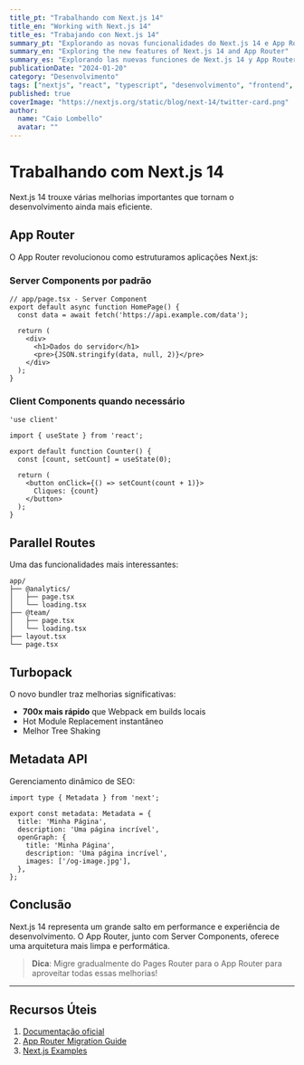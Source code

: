 ```yaml
---
title_pt: "Trabalhando com Next.js 14"
title_en: "Working with Next.js 14"
title_es: "Trabajando con Next.js 14"
summary_pt: "Explorando as novas funcionalidades do Next.js 14 e App Router"
summary_en: "Exploring the new features of Next.js 14 and App Router"
summary_es: "Explorando las nuevas funciones de Next.js 14 y App Router"
publicationDate: "2024-01-20"
category: "Desenvolvimento"
tags: ["nextjs", "react", "typescript", "desenvolvimento", "frontend", "javascript", "web"]
published: true
coverImage: "https://nextjs.org/static/blog/next-14/twitter-card.png"
author:
  name: "Caio Lombello"
  avatar: ""
---
```


# Trabalhando com Next.js 14

Next.js 14 trouxe várias melhorias importantes que tornam o desenvolvimento ainda mais eficiente.

## App Router

O App Router revolucionou como estruturamos aplicações Next.js:

### Server Components por padrão

```tsx
// app/page.tsx - Server Component
export default async function HomePage() {
  const data = await fetch('https://api.example.com/data');
  
  return (
    <div>
      <h1>Dados do servidor</h1>
      <pre>{JSON.stringify(data, null, 2)}</pre>
    </div>
  );
}
```

### Client Components quando necessário

```tsx
'use client'

import { useState } from 'react';

export default function Counter() {
  const [count, setCount] = useState(0);
  
  return (
    <button onClick={() => setCount(count + 1)}>
      Cliques: {count}
    </button>
  );
}
```

## Parallel Routes

Uma das funcionalidades mais interessantes:

```
app/
├── @analytics/
│   ├── page.tsx
│   └── loading.tsx
├── @team/
│   ├── page.tsx  
│   └── loading.tsx
├── layout.tsx
└── page.tsx
```

## Turbopack

O novo bundler traz melhorias significativas:

- **700x mais rápido** que Webpack em builds locais
- Hot Module Replacement instantâneo
- Melhor Tree Shaking

## Metadata API

Gerenciamento dinâmico de SEO:

```tsx
import type { Metadata } from 'next';

export const metadata: Metadata = {
  title: 'Minha Página',
  description: 'Uma página incrível',
  openGraph: {
    title: 'Minha Página',
    description: 'Uma página incrível',
    images: ['/og-image.jpg'],
  },
};
```

## Conclusão

Next.js 14 representa um grande salto em performance e experiência de desenvolvimento. O App Router, junto com Server Components, oferece uma arquitetura mais limpa e performática.

> **Dica**: Migre gradualmente do Pages Router para o App Router para aproveitar todas essas melhorias!

---

## Recursos Úteis

1. [Documentação oficial](https://nextjs.org/docs)
2. [App Router Migration Guide](https://nextjs.org/docs/app/building-your-application/upgrading/app-router-migration)
3. [Next.js Examples](https://github.com/vercel/next.js/tree/canary/examples) 